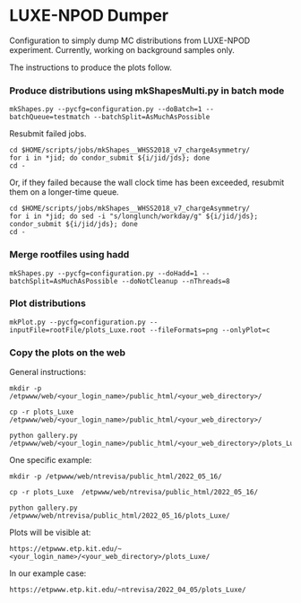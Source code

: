 # LUXE-NPOD Dumper

Configuration to simply dump MC distributions from LUXE-NPOD experiment. Currently, working on background samples only.

The instructions to produce the plots follow.

### Produce distributions using mkShapesMulti.py in batch mode

    mkShapes.py --pycfg=configuration.py --doBatch=1 --batchQueue=testmatch --batchSplit=AsMuchAsPossible

Resubmit failed jobs.

    cd $HOME/scripts/jobs/mkShapes__WHSS2018_v7_chargeAsymmetry/
    for i in *jid; do condor_submit ${i/jid/jds}; done
    cd -

Or, if they failed because the wall clock time has been exceeded, resubmit them on a longer-time queue.

    cd $HOME/scripts/jobs/mkShapes__WHSS2018_v7_chargeAsymmetry/
    for i in *jid; do sed -i "s/longlunch/workday/g" ${i/jid/jds}; condor_submit ${i/jid/jds}; done
    cd -

### Merge rootfiles using hadd

    mkShapes.py --pycfg=configuration.py --doHadd=1 --batchSplit=AsMuchAsPossible --doNotCleanup --nThreads=8 

### Plot distributions

    mkPlot.py --pycfg=configuration.py --inputFile=rootFile/plots_Luxe.root --fileFormats=png --onlyPlot=c

### Copy the plots on the web

General instructions:

    mkdir -p /etpwww/web/<your_login_name>/public_html/<your_web_directory>/

    cp -r plots_Luxe  /etpwww/web/<your_login_name>/public_html/<your_web_directory>/

    python gallery.py /etpwww/web/<your_login_name>/public_html/<your_web_directory>/plots_Luxe/

One specific example:

    mkdir -p /etpwww/web/ntrevisa/public_html/2022_05_16/

    cp -r plots_Luxe  /etpwww/web/ntrevisa/public_html/2022_05_16/

    python gallery.py /etpwww/web/ntrevisa/public_html/2022_05_16/plots_Luxe/

Plots will be visible at:

    https://etpwww.etp.kit.edu/~<your_login_name>/<your_web_directory>/plots_Luxe/       

In our example case:

    https://etpwww.etp.kit.edu/~ntrevisa/2022_04_05/plots_Luxe/